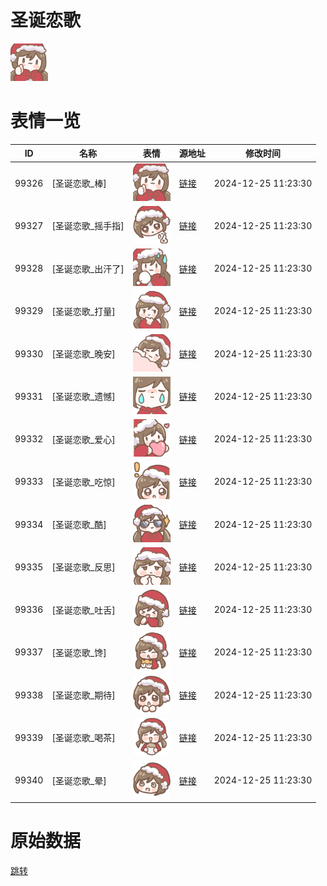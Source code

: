 # 圣诞恋歌

<img src="./cover.png" height="60" alt="cover" />

# 表情一览

|ID|名称|表情|源地址|修改时间|
|----|----|----|----|----|
|99326|[圣诞恋歌_棒]|<img src="./pic/099326_%5B圣诞恋歌_棒%5D.png" height="60" alt="棒"/>|[链接](https://i0.hdslb.com/bfs/garb/8ad7d4e07880571c21406768668fa01120eadd73.png)|2024-12-25 11:23:30|
|99327|[圣诞恋歌_摇手指]|<img src="./pic/099327_%5B圣诞恋歌_摇手指%5D.png" height="60" alt="摇手指"/>|[链接](https://i0.hdslb.com/bfs/garb/6c7fb761ecb27cf9573b99f229ab1f3ba1772206.png)|2024-12-25 11:23:30|
|99328|[圣诞恋歌_出汗了]|<img src="./pic/099328_%5B圣诞恋歌_出汗了%5D.png" height="60" alt="出汗了"/>|[链接](https://i0.hdslb.com/bfs/garb/8908c888881c8df7a2a9d8d148e7b7eb31544f5f.png)|2024-12-25 11:23:30|
|99329|[圣诞恋歌_打量]|<img src="./pic/099329_%5B圣诞恋歌_打量%5D.png" height="60" alt="打量"/>|[链接](https://i0.hdslb.com/bfs/garb/1cfc891fae1eba503e500815b8faa2d2fca6f31e.png)|2024-12-25 11:23:30|
|99330|[圣诞恋歌_晚安]|<img src="./pic/099330_%5B圣诞恋歌_晚安%5D.png" height="60" alt="晚安"/>|[链接](https://i0.hdslb.com/bfs/garb/870e59f612daec9c4533412910f75ad5f14d68cc.png)|2024-12-25 11:23:30|
|99331|[圣诞恋歌_遗憾]|<img src="./pic/099331_%5B圣诞恋歌_遗憾%5D.png" height="60" alt="遗憾"/>|[链接](https://i0.hdslb.com/bfs/garb/42f7fa07ef498f43692ef6458a3a6d7bb004ac15.png)|2024-12-25 11:23:30|
|99332|[圣诞恋歌_爱心]|<img src="./pic/099332_%5B圣诞恋歌_爱心%5D.png" height="60" alt="爱心"/>|[链接](https://i0.hdslb.com/bfs/garb/05a6d5fdb784a4dfd09644ef96811d8a206ddd10.png)|2024-12-25 11:23:30|
|99333|[圣诞恋歌_吃惊]|<img src="./pic/099333_%5B圣诞恋歌_吃惊%5D.png" height="60" alt="吃惊"/>|[链接](https://i0.hdslb.com/bfs/garb/abc8f5d05a7393de737a1f887e8f1503eafe3818.png)|2024-12-25 11:23:30|
|99334|[圣诞恋歌_酷]|<img src="./pic/099334_%5B圣诞恋歌_酷%5D.png" height="60" alt="酷"/>|[链接](https://i0.hdslb.com/bfs/garb/5217d8f3cd5397106ed48ed3c6a965e10b1a019f.png)|2024-12-25 11:23:30|
|99335|[圣诞恋歌_反思]|<img src="./pic/099335_%5B圣诞恋歌_反思%5D.png" height="60" alt="反思"/>|[链接](https://i0.hdslb.com/bfs/garb/d03fa9097bb4df4bfd913a2a342a68db8ad2f806.png)|2024-12-25 11:23:30|
|99336|[圣诞恋歌_吐舌]|<img src="./pic/099336_%5B圣诞恋歌_吐舌%5D.png" height="60" alt="吐舌"/>|[链接](https://i0.hdslb.com/bfs/garb/665cc3973f6e730a46e08ab439d1cc7884bf056e.png)|2024-12-25 11:23:30|
|99337|[圣诞恋歌_馋]|<img src="./pic/099337_%5B圣诞恋歌_馋%5D.png" height="60" alt="馋"/>|[链接](https://i0.hdslb.com/bfs/garb/468c9249c8d5b9a258e759c25d1b1964a465115b.png)|2024-12-25 11:23:30|
|99338|[圣诞恋歌_期待]|<img src="./pic/099338_%5B圣诞恋歌_期待%5D.png" height="60" alt="期待"/>|[链接](https://i0.hdslb.com/bfs/garb/a69fb16164e3f9c4d71665ab2088e13db0bca174.png)|2024-12-25 11:23:30|
|99339|[圣诞恋歌_喝茶]|<img src="./pic/099339_%5B圣诞恋歌_喝茶%5D.png" height="60" alt="喝茶"/>|[链接](https://i0.hdslb.com/bfs/garb/5d3e922af5f8b11f6bd586534aeb130617daabb5.png)|2024-12-25 11:23:30|
|99340|[圣诞恋歌_晕]|<img src="./pic/099340_%5B圣诞恋歌_晕%5D.png" height="60" alt="晕"/>|[链接](https://i0.hdslb.com/bfs/garb/96a4a76e8f2ce26ab5dbf6854e67aafcdb9e218d.png)|2024-12-25 11:23:30|

# 原始数据

[跳转](./raw.json)

